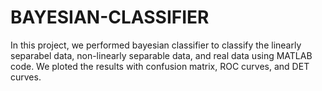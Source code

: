 # BAYESIAN-CLASSIFIER
In this project, we performed bayesian classifier to classify the linearly separabel data, non-linearly separable data, and real data using MATLAB code. We ploted the results with confusion matrix, ROC curves, and DET curves.
